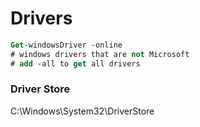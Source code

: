 # Drivers

```ps
Get-windowsDriver -online
# windows drivers that are not Microsoft 
# add -all to get all drivers
```

### Driver Store
C:\Windows\System32\DriverStore